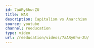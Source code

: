 ```yaml
---
id: 7aARy6hw-ZU
title: WAR
description: Capitalism vs Anarchism
source: youtube
channel: reeducation
type: video
url: /reeducation/videos/7aARy6hw-ZU/
---
```

